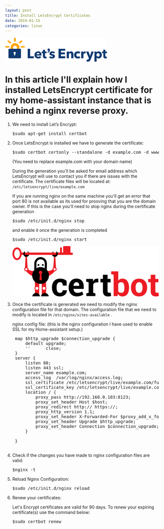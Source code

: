 ```yaml
---
layout: post
title: Install LetsEncrypt Certificates
date: 2019-01-15
categories: linux
---
```

![LetsEncrypt](/static/img/letsencrypt.png)

# In this article I'll explain how I installed LetsEncrypt certificate for my home-assistant instance that is behind a nginx reverse proxy.

1. We need to install Let’s Encrypt:
   <pre>$sudo apt-get install certbot</pre>
  
2. Once LetsEncrypt is installed we have to generate the certificate:
    <pre>$sudo certbot certonly --standalone -d example.com -d www.example.com</pre>
    
    (You need to replace example.com with your domain name)

    During the generation you'll be asked for email address which LetsEncrypt will use to contact you if there are issues with the certificate.
    The certificate files will be located at: `/etc/letsencrypt/live/example.com`
    
    If you are running nginx on the same machine you'll get an error that port 80 is not available as its used for prooving that you are the domain owner. If this is the case you'll need to stop nginx during the certificate generation
    <pre>$sudo /etc/init.d/nginx stop</pre>
    and enable it once the generation is completed 
    <pre>$sudo /etc/init.d/nginx start</pre> 
    
    ![CertBot](/static/img/certbot-logo.png)
    
3. Once the certificate is generated we need to modify the nginx configuration file for that domain.
    The configuration file that we need to modify is located in `/etc/nginx/sites-available` .

    nginx config file:
    (this is the nginx configuration I have used to enable SSL for my Home-assistant setup.)

    <pre>
    map $http_upgrade $connection_upgrade {
        default upgrade;
        ''      close;
    }
    server {
    	listen 80;
    	listen 443 ssl;
        server_name example.com;
        access_log  /var/log/nginx/access.log;
    	ssl_certificate /etc/letsencrypt/live/example.com/fullchain.pem;
    	ssl_certificate_key /etc/letsencrypt/live/example.com/privkey.pem;
        location / {
            proxy_pass http://192.168.0.103:8123;
            proxy_set_header Host $host;
            proxy_redirect http:// https://;
            proxy_http_version 1.1;
            proxy_set_header X-Forwarded-For $proxy_add_x_forwarded_for;
            proxy_set_header Upgrade $http_upgrade;
            proxy_set_header Connection $connection_upgrade;
        }
    
    }
    </pre>

4. Check if the changes you have made to nginx configuration files are valid:
    <pre>$nginx -t</pre>

5. Reload Nginx Configuration:
    <pre>$sudo /etc/init.d/nginx reload</pre>

6. Renew your certificates:

    Let's Encrypt certificates are valid for 90 days. To renew your expiring certificate(s) use the command below:
    <pre>$sudo certbot renew</pre>
